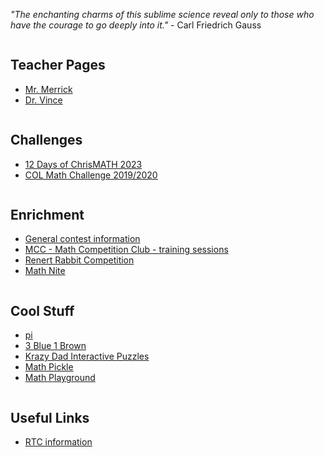 *"The enchanting charms of this sublime science reveal only to those who have the courage to go deeply into it."* - Carl Friedrich Gauss 

<div class="row">
  <div class="column">
    <h2> Teacher Pages </h2>
    <p>
      <ul>
        <li> <a href="https://MerrickMath.github.io"> Mr. Merrick </a>  </li>
        <li> <a href="https://vchan2.github.io"> Dr. Vince </a>  </li>
      </ul> 
    </p>
  
  </div>
  <div class="column">
    <h2> Challenges </h2>
    <p>
      <ul>
        <!--
        <li> <a href="https://MerrickMath.github.io/MerrickMath.github.io-PokemonChallenge/"> Pokemon Challenge</a>  </li>
<li> <a href="https://vchan2.github.io/Challenges/2020-21Winter_Break.pdf"> 2020-21 Winter Break math challenges </a> (<a href="https://vchan2.github.io/Challenges/2020-21Winter_Break_winners.pdf">Results</a>)</li>
        <li> <a href="https://renertmath.github.io/RenertMath-PumpkinBomb2021/"> PumpkinBomb Challenge 2021</a>  </li>
        <li> <a href="https://renertmath.github.io/RenertMath-PumpkinBomb2021/2022.html"> PumpkinBomb Challenge 2022</a>  </li>
         <li> <a href="https://forms.gle/49pb1BB7Ui55rvN28"> February Break Math Comics Challenge 2023 </a>  </li>
         <li> <a href="https://forms.gle/DZttRC35TUTXBnS48"> Pi Day t-shirt Contest 2023 </a>  </li>
-->
        <li> <a href="https://renertmath.github.io/Challenges/12Days2023.html"> 12 Days of ChrisMATH 2023</a>  </li>
        <li> <a href="https://renertmath.github.io/RenertMath-CelebrateMath/"> COL Math Challenge 2019/2020 </a>  </li>
      </ul> 
    </p>
    
  </div>
  <div class="column">
    <h2> Enrichment </h2><p>
      <ul>
        <li> <a href="https://renertmath.github.io/contests.html"> General contest information </a> </li>
        <li><a href="https://renertmath.github.io/contest_training.html"> MCC - Math Competition Club - training sessions </a> </li>
        <li><a href="https://renertmath.github.io/renertrabbit.html"> Renert Rabbit Competition </a> </li>
        <li><a href="https://renertmath.github.io/mathnite.html"> Math Nite </a> </li>
        <!--
        <li><b>RESMC</b> Renert Elementary School Math Contest 2021 - <a href="https://renertmath.github.io/contests/nameourcontest" target="_blank">NAME OUR CONTEST</a></li>
        <li><a href="https://renertmath.github.io/contests/renertrabbit.md" target="_blank">Renert Contest: registration and information</a> </li>
-->
      </ul> 
    </p>
</div></div>

<div class="row">
 <div class="column">
    <h2> Cool Stuff </h2>
    <p>
      <ul>
        <li><a href="https://renertmath.github.io/pi">pi</a></li>
        <li><a href="https://www.3blue1brown.com"> 3 Blue 1 Brown </a> </li>
        <li><a href="https://krazydad.com/tablet/puzzles.php"> Krazy Dad Interactive Puzzles </a> </li>
        <li><a href="https://mathpickle.com"> Math Pickle </a> </li>
        <li><a href="https://www.mathplayground.com"> Math Playground </a> </li>
      </ul> 
    </p>
</div>

<div class="row">
 <div class="column">
    <h2> Useful Links </h2>
    <p>
      <ul>
        <li><a href="https://docs.google.com/document/d/1NkvDu8ZAuVWBqDF-OmXuU11pMCPjrcG8pBlrv2RB0WE/edit?usp=sharing">RTC information</a></li>
      </ul> 
    </p>
</div></div>
